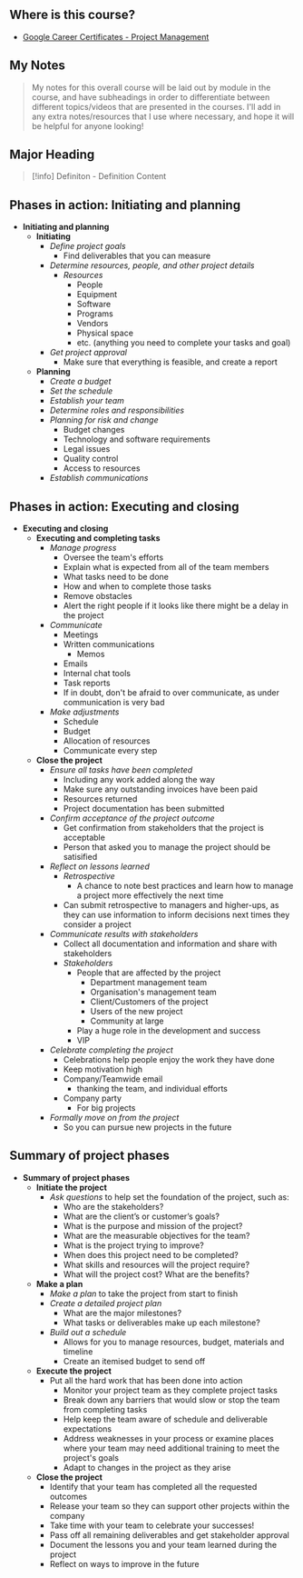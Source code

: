 ## Where is this course?
- [Google Career Certificates - Project Management](https://www.coursera.org/professional-certificates/google-project-management)

## My Notes
> My notes for this overall course will be laid out by module in the course, and have subheadings in order to differentiate between different topics/videos that are presented in the courses. I'll add in any extra notes/resources that I use where necessary, and hope it will be helpful for anyone looking!

## Major Heading

> [!info] Definiton - Definition
> Content

## Phases in action: Initiating and planning
- **Initiating and planning**
	- **Initiating**
		- *Define project goals*
			- Find deliverables that you can measure
		- *Determine resources, people, and other project details*
			- *Resources*
				- People
				- Equipment
				- Software
				- Programs
				- Vendors
				- Physical space
				- etc. (anything you need to complete your tasks and goal)
		- *Get project approval*
			- Make sure that everything is feasible, and create a report
	- **Planning**
		- *Create a budget*
		- *Set the schedule*
		- *Establish your team*
		- *Determine roles and responsibilities*
		- *Planning for risk and change*
			- Budget changes
			- Technology and software requirements
			- Legal issues
			- Quality control
			- Access to resources
		- *Establish communications*

## Phases in action: Executing and closing
- **Executing and closing**
	- **Executing and completing tasks**
		- *Manage progress*
			- Oversee the team's efforts
			- Explain what is expected from all of the team members
			- What tasks need to be done
			- How and when to complete those tasks
			- Remove obstacles
			- Alert the right people if it looks like there might be a delay in the project
		- *Communicate*
			- Meetings
			- Written communications
				- Memos
			- Emails
			- Internal chat tools
			- Task reports
			- If in doubt, don't be afraid to over communicate, as under communication is very bad
		- *Make adjustments*
			- Schedule
			- Budget
			- Allocation of resources
			- Communicate every step
	- **Close the project**
		- *Ensure all tasks have been completed*
			- Including any work added along the way
			- Make sure any outstanding invoices have been paid
			- Resources returned
			- Project documentation has been submitted
		- *Confirm acceptance of the project outcome*
			- Get confirmation from stakeholders that the project is acceptable
			- Person that asked you to manage the project should be satisified
		- *Reflect on lessons learned*
			- *Retrospective*
				- A chance to note best practices and learn how to manage a project more effectively the next time
			- Can submit retrospective to managers and higher-ups, as they can use information to inform decisions next times they consider a project
		- *Communicate results with stakeholders*
			- Collect all documentation and information and share with stakeholders
			- *Stakeholders*
				- People that are affected by the project
					- Department management team
					- Organisation's management team
					- Client/Customers of the project
					- Users of the new project
					- Community at large
				- Play a huge role in the development and success
				- VIP
		- *Celebrate completing the project*
			- Celebrations help people enjoy the work they have done
			- Keep motivation high
			- Company/Teamwide email
				- thanking the team, and individual efforts
			- Company party
				- For big projects
		- *Formally move on from the project*
			- So you can pursue new projects in the future

## Summary of project phases
- **Summary of project phases**
	- **Initiate the project**
		- *Ask questions* to help set the foundation of the project, such as:
			- Who are the stakeholders?
			- What are the client’s or customer’s goals?
			- What is the purpose and mission of the project?
			- What are the measurable objectives for the team?
			- What is the project trying to improve? 
			- When does this project need to be completed? 
			- What skills and resources will the project require? 
			- What will the project cost? What are the benefits?
	- **Make a plan**
		- *Make a plan* to take the project from start to finish
		- *Create a detailed project plan*
			- What are the major milestones?
			- What tasks or deliverables make up each milestone?
		- *Build out a schedule*
			- Allows for you to manage resources, budget, materials and timeline
			- Create an itemised budget to send off
	- **Execute the project**
		- Put all the hard work that has been done into action
			- Monitor your project team as they complete project tasks
			- Break down any barriers that would slow or stop the team from completing tasks
			- Help keep the team aware of schedule and deliverable expectations
			- Address weaknesses in your process or examine places where your team may need additional training to meet the project's goals
			- Adapt to changes in the project as they arise
	- **Close the project**
		- Identify that your team has completed all the requested outcomes
		- Release your team so they can support other projects within the company
		- Take time with your team to celebrate your successes!
		- Pass off all remaining deliverables and get stakeholder approval
		- Document the lessons you and your team learned during the project
		- Reflect on ways to improve in the future